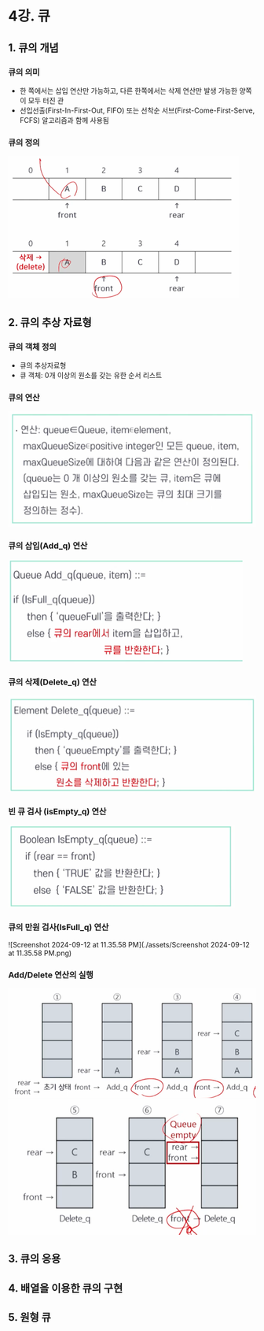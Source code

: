 # 4강. 큐

## 1. 큐의 개념

### 큐의 의미

- 한 쪽에서는 삽입 연산만 가능하고, 다른 한쪽에서는 삭제 연산만 발생 가능한 양쪽이 모두 터진 관
- 선입선출(First-In-First-Out, FIFO) 또는 선착순 서브(First-Come-First-Serve, FCFS) 알고리즘과 함께 사용됨



### 큐의 정의

<img src="./assets/Screenshot 2024-09-12 at 11.31.55 PM.png" alt="Screenshot 2024-09-12 at 11.31.55 PM" style="zoom:50%;" />



## 2. 큐의 추상 자료형

### 큐의 객체 정의

- 큐의 추상자료형
- 큐 객체: 0개 이상의 원소를 갖는 유한 순서 리스트



### 큐의 연산 

<img src="./assets/Screenshot 2024-09-12 at 11.32.50 PM.png" alt="Screenshot 2024-09-12 at 11.32.50 PM" style="zoom:50%;" />



### 큐의 삽입(Add_q) 연산

<img src="./assets/Screenshot 2024-09-12 at 11.34.18 PM.png" alt="Screenshot 2024-09-12 at 11.34.18 PM" style="zoom:50%;" />



### 큐의 삭제(Delete_q) 연산

<img src="./assets/Screenshot 2024-09-12 at 11.33.16 PM.png" alt="Screenshot 2024-09-12 at 11.33.16 PM" style="zoom:50%;" />



### 빈 큐 검사 (isEmpty_q) 연산

<img src="./assets/Screenshot 2024-09-12 at 11.35.20 PM.png" alt="Screenshot 2024-09-12 at 11.35.20 PM" style="zoom:50%;" />



### 큐의 만원 검사(IsFull_q) 연산

![Screenshot 2024-09-12 at 11.35.58 PM](./assets/Screenshot 2024-09-12 at 11.35.58 PM.png)



### Add/Delete 연산의 실행

<img src="./assets/Screenshot 2024-09-12 at 11.41.48 PM.png" alt="Screenshot 2024-09-12 at 11.41.48 PM" style="zoom:67%;" />

<img src="./assets/Screenshot 2024-09-12 at 11.42.37 PM.png" alt="Screenshot 2024-09-12 at 11.42.37 PM" style="zoom:67%;" />





## 3. 큐의 응용

## 4. 배열을 이용한 큐의 구현



## 5. 원형 큐

